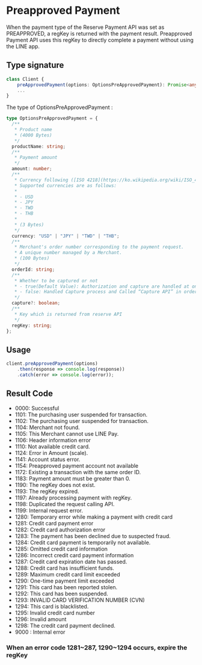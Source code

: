 # Preapproved Payment

When the payment type of the Reserve Payment API was set as PREAPPROVED, a regKey is returned with the payment result. Preapproved Payment API uses this regKey to directly complete a payment without using the LINE app.

## Type signature

```typescript
class Client {
    preApprovedPayment(options: OptionsPreApprovedPayment): Promise<any>
    ...
}
```

The type of OptionsPreApprovedPayment :
```typescript
type OptionsPreApprovedPayment = {
  /**
   * Product name
   * (4000 Bytes)
   */
  productName: string;
  /**
   * Payment amount
   */
  amount: number;
  /**
   * Currency following ([ISO 4218](https://ko.wikipedia.org/wiki/ISO_4217))
   * Supported currencies are as follows:
   *
   * - USD
   * - JPY
   * - TWD
   * - THB
   *
   * (3 Bytes)
   */
  currency: "USD" | "JPY" | "TWD" | "THB";
  /**
   * Merchant's order number corresponding to the payment request.
   * A unique number managed by a Merchant.
   * (100 Bytes)
   */
  orderId: string;
  /**
   * Whether to be captured or not
   * - true(Default Value): Authorization and capture are handled at once.
   * - false: Handled Capture process and Called “Capture API” in order to complete a payment.
   */
  capture?: boolean;
  /**
   * Key which is returned from reserve API
   */
  regKey: string;
};
```

## Usage

```js
client.preApprovedPayment(options)
    .then(response => console.log(response))
    .catch(error => console.log(error));
```

## Result Code

* 0000: Successful
* 1101: The purchasing user suspended for transaction.
* 1102: The purchasing user suspended for transaction.
* 1104: Merchant not found.
* 1105: This Merchant cannot use LINE Pay.
* 1106: Header information error
* 1110: Not available credit card.
* 1124: Error in Amount (scale).
* 1141: Account status error.
* 1154: Preapproved payment account not available
* 1172: Existing a transaction with the same order ID.
* 1183: Payment amount must be greater than 0.
* 1190: The regKey does not exist.
* 1193: The regKey expired.
* 1197: Already processing payment with regKey.
* 1198: Duplicated the request calling API.
* 1199: Internal request error.
* 1280: Temporary error while making a payment with credit card
* 1281: Credit card payment error
* 1282: Credit card authorization error
* 1283: The payment has been declined due to suspected fraud.
* 1284: Credit card payment is temporarily not available.
* 1285: Omitted credit card information
* 1286: Incorrect credit card payment information
* 1287: Credit card expiration date has passed.
* 1288: Credit card has insufficient funds.
* 1289: Maximum credit card limit exceeded
* 1290: One-time payment limit exceeded
* 1291: This card has been reported stolen.
* 1292: This card has been suspended.
* 1293: INVALID CARD VERIFICATION NUMBER (CVN)
* 1294: This card is blacklisted.
* 1295: Invalid credit card number
* 1296: Invalid amount
* 1298: The credit card payment declined.
* 9000 : Internal error
### When an error code 1281~287, 1290~1294 occurs, expire the regKey
